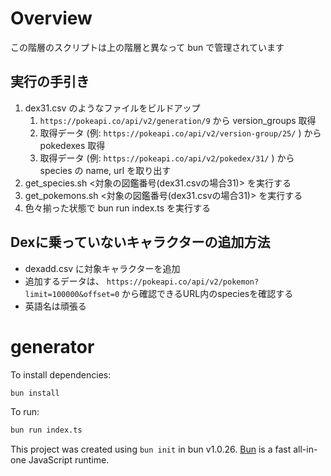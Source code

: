 # Overview

この階層のスクリプトは上の階層と異なって bun で管理されています

## 実行の手引き

1. dex31.csv のようなファイルをビルドアップ
   1. `https://pokeapi.co/api/v2/generation/9` から version_groups 取得
   2. 取得データ (例: `https://pokeapi.co/api/v2/version-group/25/` ) から pokedexes 取得
   3. 取得データ (例: `https://pokeapi.co/api/v2/pokedex/31/` ) から species の name, url を取り出す
2. get_species.sh <対象の図鑑番号(dex31.csvの場合31)> を実行する
3. get_pokemons.sh <対象の図鑑番号(dex31.csvの場合31)> を実行する
4. 色々揃った状態で bun run index.ts を実行する

## Dexに乗っていないキャラクターの追加方法

- dexadd.csv に対象キャラクターを追加
- 追加するデータは、 `https://pokeapi.co/api/v2/pokemon?limit=100000&offset=0` から確認できるURL内のspeciesを確認する
- 英語名は頑張る

# generator

To install dependencies:

```bash
bun install
```

To run:

```bash
bun run index.ts
```

This project was created using `bun init` in bun v1.0.26. [Bun](https://bun.sh) is a fast all-in-one JavaScript runtime.
